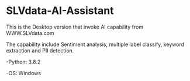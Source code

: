 # SLVdata-AI-Assistant
This is the Desktop version that invoke AI capability from WWW.SLVdata.com

The capability include Sentiment analysis, multiple label classify, keyword extraction and PII detection.

-Python: 3.8.2

-OS: Windows
